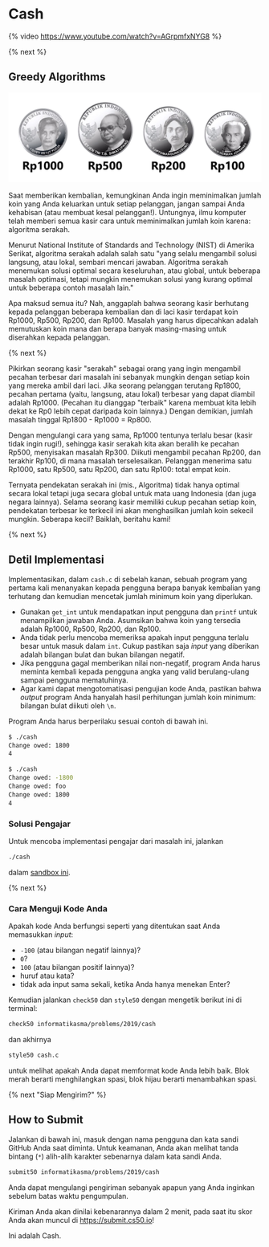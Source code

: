 # Cash

{% video https://www.youtube.com/watch?v=AGrpmfxNYG8 %}

{% next %}

## Greedy Algorithms

<!-- Edited from: https://finance.detik.com/moneter/d-3374687/ini-11-uang-rupiah-desain-baru -->
![IDR coins](coins.png)

Saat memberikan kembalian, kemungkinan Anda ingin meminimalkan jumlah koin yang Anda keluarkan untuk setiap pelanggan, jangan sampai Anda kehabisan (atau membuat kesal pelanggan!). Untungnya, ilmu komputer telah memberi semua kasir cara untuk meminimalkan jumlah koin karena: algoritma serakah.

Menurut National Institute of Standards and Technology (NIST) di Amerika Serikat, algoritma serakah adalah salah satu "yang selalu mengambil solusi langsung, atau lokal, sembari mencari jawaban. Algoritma serakah menemukan solusi optimal secara keseluruhan, atau global, untuk beberapa masalah optimasi, tetapi mungkin menemukan solusi yang kurang optimal untuk beberapa contoh masalah lain."

Apa maksud semua itu? Nah, anggaplah bahwa seorang kasir berhutang kepada pelanggan beberapa kembalian dan di laci kasir terdapat koin Rp1000, Rp500, Rp200, dan Rp100. Masalah yang harus dipecahkan adalah memutuskan koin mana dan berapa banyak masing-masing untuk diserahkan kepada pelanggan.

{% next %}

Pikirkan seorang kasir "serakah" sebagai orang yang ingin mengambil pecahan terbesar dari masalah ini sebanyak mungkin dengan setiap koin yang mereka ambil dari laci. Jika seorang pelanggan terutang Rp1800, pecahan pertama (yaitu, langsung, atau lokal) terbesar yang dapat diambil adalah Rp1000. (Pecahan itu dianggap "terbaik" karena membuat kita lebih dekat ke Rp0 lebih cepat daripada koin lainnya.) Dengan demikian, jumlah masalah tinggal Rp1800 - Rp1000 = Rp800.

Dengan mengulangi cara yang sama, Rp1000 tentunya terlalu besar (kasir tidak ingin rugi!), sehingga kasir serakah kita akan beralih ke pecahan Rp500, menyisakan masalah Rp300. Diikuti mengambil pecahan Rp200, dan terakhir Rp100, di mana masalah terselesaikan. Pelanggan menerima satu Rp1000, satu Rp500, satu Rp200, dan satu Rp100: total empat koin.

Ternyata pendekatan serakah ini (mis., Algoritma) tidak hanya optimal secara lokal tetapi juga secara global untuk mata uang Indonesia (dan juga negara lainnya). Selama seorang kasir memiliki cukup pecahan setiap koin, pendekatan terbesar ke terkecil ini akan menghasilkan jumlah koin sekecil mungkin. Seberapa kecil? Baiklah, beritahu kami!

{% next %}

## Detil Implementasi

Implementasikan, dalam `cash.c` di sebelah kanan, sebuah program yang pertama kali menanyakan kepada pengguna berapa banyak kembalian yang terhutang dan kemudian mencetak jumlah minimum koin yang diperlukan.

* Gunakan `get_int` untuk mendapatkan input pengguna dan `printf` untuk menampilkan jawaban Anda. Asumsikan bahwa koin yang tersedia adalah Rp1000, Rp500, Rp200, dan Rp100.
* Anda tidak perlu mencoba memeriksa apakah input pengguna terlalu besar untuk masuk dalam `int`. Cukup pastikan saja *input* yang diberikan adalah bilangan bulat dan bukan bilangan negatif.
* Jika pengguna gagal memberikan nilai non-negatif, program Anda harus meminta kembali kepada pengguna angka yang valid berulang-ulang sampai pengguna mematuhinya.
* Agar kami dapat mengotomatisasi pengujian kode Anda, pastikan bahwa *output* program Anda hanyalah hasil perhitungan jumlah koin 
minimum: bilangan bulat diikuti oleh `\n`.

Program Anda harus berperilaku sesuai contoh di bawah ini.

```bash
$ ./cash
Change owed: 1800
4
```

```bash
$ ./cash
Change owed: -1800
Change owed: foo
Change owed: 1800
4
```

<!-- TODO Walkthrough Video

### Panduan

{% video https://www.youtube.com/watch?v=Y3nWGvqt_Cg %} -->

### Solusi Pengajar

Untuk mencoba implementasi pengajar dari masalah ini, jalankan

```bash
./cash
```

dalam [sandbox ini](http://bit.ly/2VAxlUr).

{% next %}

### Cara Menguji Kode Anda

Apakah kode Anda berfungsi seperti yang ditentukan saat Anda memasukkan *input*:

* `-100` (atau bilangan negatif lainnya)?
* `0`?
* `100` (atau bilangan positif lainnya)?
* huruf atau kata?
* tidak ada input sama sekali, ketika Anda hanya menekan Enter?

Kemudian jalankan `check50` dan `style50` dengan mengetik berikut ini di terminal:

```bash
check50 informatikasma/problems/2019/cash
```

dan akhirnya

```bash
style50 cash.c
```

untuk melihat apakah Anda dapat memformat kode Anda lebih baik. Blok merah berarti menghilangkan spasi, blok hijau berarti menambahkan spasi.

{% next "Siap Mengirim?" %}

## How to Submit

Jalankan di bawah ini, masuk dengan nama pengguna dan kata sandi GitHub Anda saat diminta. Untuk keamanan, Anda akan melihat tanda bintang (`*`) alih-alih karakter sebenarnya dalam kata sandi Anda.

```bash
submit50 informatikasma/problems/2019/cash
```

Anda dapat mengulangi pengiriman sebanyak apapun yang Anda inginkan sebelum batas waktu pengumpulan.

Kiriman Anda akan dinilai kebenarannya dalam 2 menit, pada saat itu skor Anda akan muncul di https://submit.cs50.io!

Ini adalah Cash.
